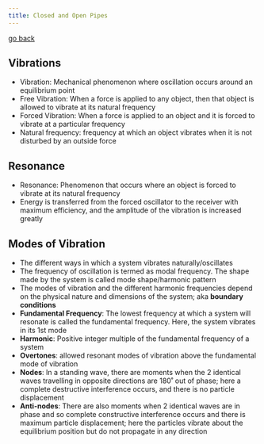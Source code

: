 ```yaml
---
title: Closed and Open Pipes
---
```


[go back](11Subjects/11Physics.md)

## Vibrations
- Vibration: Mechanical phenomenon where oscillation occurs around an equilibrium point
- Free Vibration: When a force is applied to any object, then that object is allowed to vibrate at its natural frequency
- Forced Vibration: When a force is applied to an object and it is forced to vibrate at a particular frequency
- Natural frequency: frequency at which an object vibrates when it is not disturbed by an outside force

## Resonance
- Resonance: Phenomenon that occurs where an object is forced to vibrate at its natural frequency
- Energy is transferred from the forced oscillator to the receiver with maximum efficiency, and the amplitude of the vibration is increased greatly

## Modes of Vibration
- The different ways in which a system vibrates naturally/oscillates
- The frequency of oscillation is termed as modal frequency. The shape made by the system is called mode shape/harmonic pattern
- The modes of vibration and the different harmonic frequencies depend on the physical nature and dimensions of the system; aka **boundary conditions**
- **Fundamental Frequency**: The lowest frequency at which a system will resonate is called the fundamental frequency. Here, the system vibrates in its 1st mode
- **Harmonic**: Positive integer multiple of the fundamental frequency of a system
- **Overtones**: allowed resonant modes of vibration above the fundamental mode of vibration
- **Nodes**: In a standing wave, there are moments when the 2 identical waves travelling in opposite directions are 180˚ out of phase; here a complete destructive interference occurs, and there is no particle displacement
- **Anti-nodes**: There are also moments when 2 identical waves are in phase and so complete constructive interference occurs and there is maximum particle displacement; here the particles vibrate about the equilibrium position but do not propagate in any direction
